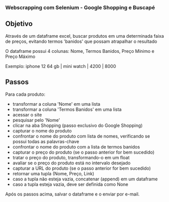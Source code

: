 ### Webscrapping com Selenium - Google Shopping e Buscapé
## Objetivo
Através de um dataframe excel, buscar produtos em uma determinada faixa de preços, evitando termos 'banidos' que possam atrapalhar o resultado

O dataframe possui 4 colunas: Nome, Termos Banidos, Preço Mínimo e Preço Máximo

Exemplo: iphone 12 64 gb | mini watch | 4200 | 8000
## Passos
Para cada produto:
- transformar a coluna 'Nome' em uma lista
- transformar a coluna 'Termos Banidos' em uma lista
- acessar o site
- pesquisar pelo 'Nome'
- clicar na aba Shopping (passo exclusivo do Google Shopping)
- capturar o nome do produto
- confrontar o nome do produto com lista de nomes, verificando se possui todas as palavras-chave
- confrontar o nome do produto com a lista de termos banidos
- capturar o preço do produto (se o passo anterior for bem sucedido)
- tratar o preço do produto, transformando-o em um float
- avaliar se o preço do produto está no intervalo desejado
- capturar a URL do produto (se o passo anterior for bem sucedido)
- retornar uma tupla (Nome, Preço, Link)
- caso a tupla não esteja vazia, concatenar (append) em um dataframe
- caso a tupla esteja vazia, deve ser definida como None

Após os passos acima, salvar o dataframe e o enviar por e-mail.
